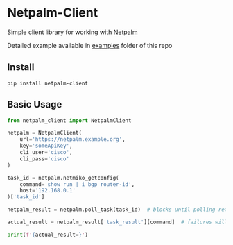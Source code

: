 # Netpalm-Client

Simple client library for working with [Netpalm](https://github.com/tbotnz/netpalm)

Detailed example available in [examples](https://github.com/wrgeorge1983/netpalm-client/tree/master/example) folder of this repo


## Install
```
pip install netpalm-client
```

## Basic Usage
```python
from netpalm_client import NetpalmClient

netpalm = NetpalmClient(
    url='https://netpalm.example.org',
    key='someApiKey',
    cli_user='cisco',
    cli_pass='cisco'
)

task_id = netpalm.netmiko_getconfig(
    command='show run | i bgp router-id',
    host='192.168.0.1'
)['task_id']

netpalm_result = netpalm.poll_task(task_id)  # blocks until polling returns either completion or failure

actual_result = netpalm_result['task_result'][command]  # failures will have a 'task_errors' key, but not a 'task_result' key.

print(f'{actual_result=}')
```